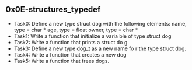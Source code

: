 ## 0x0E-structures_typedef
- Task0: Define a new type struct dog with the following elements:
name, type = char * age, type = float        owner, type = char *
- Task1: Write a function that initialize a varia    ble of type struct dog
- Task2: Write a function that prints a struct do    g
-  Task3: Define a new type dog_t as a new name fo r the type struct dog.
- Task4: Write a function that creates a new dog
- Task5: Write a function that frees dogs.
